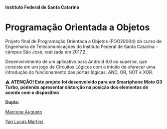 **Instituto Federal de Santa Catarina**

# Programação Orientada a Objetos

Projeto final de Programação Orientada a Objetos (POO29004) do curso de Engenharia de Telecomunicações do Instituto Federal de Santa Catarina - câmpus São José, realizada em 2017.2.

Desenvolvimento de um aplicativo para Android 6.0 ou superior, que consiste em um jogo de Circuitos Lógicos com o intuito de oferecer uma introdução do funcionamento das portas lógicas: AND, OR, NOT e XOR.

:warning: **ATENÇÃO! Este projeto foi desenvolvido para um Smartphone Moto G3 Turbo, podendo apresentar distorção na posição dos elementos de acordo com o dispositivo**

**Dupla:**

[Marcone Augusto](https://github.com/marconeaugusto)

[Yan Lucas Martins](https://github.com/yanmartins)
